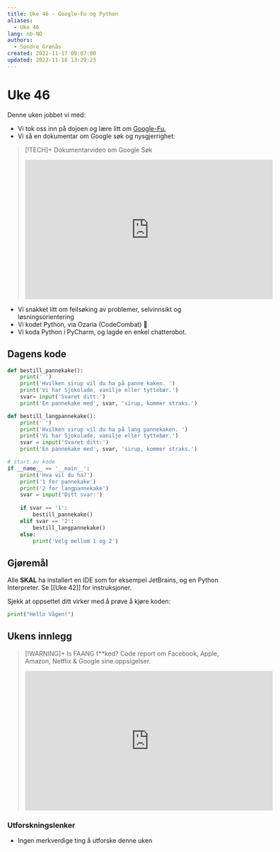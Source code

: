 ```yaml
---
title: Uke 46 - Google-Fu og Python
aliases: 
  - Uke 46
lang: nb-NO
authors:
  - Sondre Grønås
created: 2022-11-17 09:07:00
updated: 2022-11-18 13:29:23
---
```

# Uke 46
Denne uken jobbet vi med:
- Vi tok oss inn på dojoen og lære litt om [Google-Fu.](https://github.com/VaagenIM/files/blob/ikt/powerpoints/GoogleFu.pptx?raw=true)
- Vi så en dokumentar om Google søk og nysgjerrighet:
> [!TECH]+ Dokumentarvideo om Google Søk
> <iframe width="560" height="315" src="https://www.youtube.com/embed/tFq6Q_muwG0" title="YouTube video player" frameborder="0" allow="accelerometer; autoplay; clipboard-write; encrypted-media; gyroscope; picture-in-picture" allowfullscreen></iframe>
- Vi snakket litt om feilsøking av problemer, selvinnsikt og løsningsorientering
- Vi kodet Python, via Ozaria (CodeCombat) 🐍
- Vi koda Python i PyCharm, og lagde en enkel chatterobot.

## Dagens kode
```python
def bestill_pannekake():
    print(' ')
    print('Hvilken sirup vil du ha på panne kaken. ')
    print('Vi har Sjokolade, vanilje eller tyttebær.')
    svar= input('Svaret ditt:')
    print('En pannekake med', svar, 'sirup, kommer straks.')

def bestill_langpannekake():
    print(' ')
    print('Hvilken sirup vil du ha på lang pannekaken. ')
    print('Vi har Sjokolade, vanilje eller tyttebær.')
    svar = input('Svaret ditt:')
    print('En pannekake med', svar, 'sirup, kommer straks.')

# start av kode
if __name__ == '__main__':
    print('Hva vil du ha?')
    print('1 for pannekake')
    print('2 for langpannekake')
    svar = input('Ditt svar:')
    
    if svar == '1':
        bestill_pannekake()
    elif svar == '2':
        bestill_langpannekake()
    else:
        print('Velg mellom 1 og 2')
```

## Gjøremål
Alle **SKAL** ha installert en IDE som for eksempel JetBrains, og en Python Interpreter. Se [[Uke 42]] for instruksjoner.

Sjekk at oppsettet ditt virker med å prøve å kjøre koden:
```python
print("Hello Vågen!")
```

## Ukens innlegg
> [!WARNING]+ Is FAANG f**ked?
> Code report om Facebook, Apple, Amazon, Netflix & Google sine oppsigelser.
> <iframe width="560" height="315" src="https://www.youtube.com/embed/2pfcynxODJc" title="YouTube video player" frameborder="0" allow="accelerometer; autoplay; clipboard-write; encrypted-media; gyroscope; picture-in-picture" allowfullscreen></iframe>

### Utforskningslenker
- Ingen merkverdige ting å utforske denne uken
